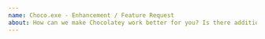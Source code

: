 ```yaml
---
name: Choco.exe - Enhancement / Feature Request
about: How can we make Chocolatey work better for you? Is there additional functionality you would love us to consider?
---
```


<!--
Please observe https://github.com/chocolatey/choco/blob/master/CONTRIBUTING.md guidelines prior to creating your issue.

NOTE: Keep in mind we have an etiquette regarding communication that we expect folks to observe when they are looking for support in the Chocolatey community. https://github.com/chocolatey/choco/blob/master/README.md#etiquette-regarding-communication
-->
